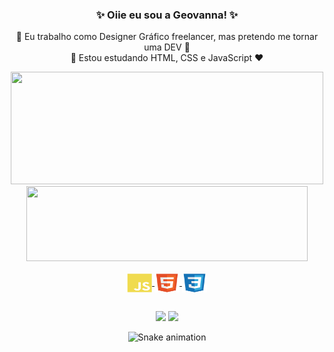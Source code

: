 <div align="center">
  
  ### ✨ Oiie eu sou a Geovanna! ✨
  🎨 Eu trabalho como Designer Gráfico freelancer, mas pretendo me tornar uma DEV 🙌
  <br>
 🌱 Estou estudando HTML, CSS e JavaScript ❤

</div>

<div align="center">
  <a href="https://github.com/Geovanna-Fantuzzi">
  <img height="180em" width="500em" src="https://github-readme-stats.vercel.app/api?username=Geovanna-Fantuzzi&show_icons=true&theme=tokyonight&include_all_commits=true&count_private=true"/>
  <img height="120em" width="450em" src="https://github-readme-stats.vercel.app/api/top-langs/?username=Geovanna-Fantuzzi&layout=compact&langs_count=7&theme=tokyonight"/>
</div>
  
<div style="display: inline_block" align="center"><br>
  <img align="center" alt="Rafa-Js" height="30" width="40" src="https://raw.githubusercontent.com/devicons/devicon/master/icons/javascript/javascript-plain.svg">
  <img align="center" alt="Rafa-HTML" height="30" width="40" src="https://raw.githubusercontent.com/devicons/devicon/master/icons/html5/html5-original.svg">
  <img align="center" alt="Rafa-CSS" height="30" width="40" src="https://raw.githubusercontent.com/devicons/devicon/master/icons/css3/css3-original.svg">
</div>

  ##

<div align="center"> 
  <a href="https://www.instagram.com/anna_ilust/" target="_blank"><img src="https://img.shields.io/badge/-Instagram-%23E4405F?style=for-the-badge&logo=instagram&logoColor=white" target="_blank"></a>
  <a href="https://www.linkedin.com/in/geovanna-fantuzzi/" target="_blank"><img src="https://img.shields.io/badge/-LinkedIn-%230077B5?style=for-the-badge&logo=linkedin&logoColor=white" target="_blank"></a>
  
  ![Snake animation](https://github.com/Geovanna-Fantuzzi/Geovanna-Fantuzzi/blob/output/github-contribution-grid-snake.svg)
  
</div>
